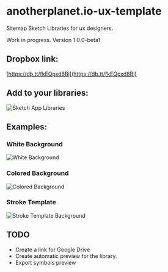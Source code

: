 # anotherplanet.io-ux-template

Sitemap Sketch Libraries for ux designers.

Work in progress. Version 1.0.0-beta1

## Dropbox link:

[https://db.tt/fkEQpxd8Bj](https://db.tt/fkEQpxd8Bj)

## Add to your libraries:

![Sketch App Libraries](./assets/libraries-sketchapp.png)

## Examples:

### White Background

![White Background](./assets/ux-white-background.png)

### Colored Background

![Colored Background](./assets/ux-fill-color-background.png)

### Stroke Template

![Stroke Template Background](./assets/ux-stroke-color-background.png)

## TODO

- Create a link for Google Drive
- Create automatic preview for the library.
- Export symbols preview
